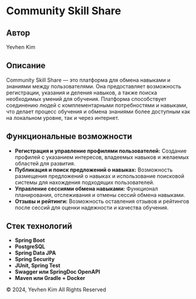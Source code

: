 # Community Skill Share

## Автор
Yevhen Kim

## Описание
Community Skill Share — это платформа для обмена навыками и знаниями между пользователями. Она предоставляет возможность регистрации, указания и деления навыков, а также поиска необходимых умений для обучения. Платформа способствует соединению людей с комплементарными потребностями и навыками, что делает процесс обучения и обмена знаниями более доступным как на локальном уровне, так и через интернет.

## Функциональные возможности

- **Регистрация и управление профилями пользователей:** Создание профилей с указанием интересов, владеемых навыков и желаемых областей для развития.
- **Публикация и поиск предложений о навыках:** Возможность размещения предложений о навыках и использование поисковой системы для нахождения подходящих пользователей.
- **Управление сессиями обмена навыками:** Функционал планирования, отслеживания и отмены сессий обмена навыками.
- **Отзывы и рейтинги:** Возможность оставления отзывов и рейтингов после сессий для оценки надежности и качества обучения.

## Стек технологий

- **Spring Boot**
- **PostgreSQL**
- **Spring Data JPA**
- **Spring Security**
- **JUnit, Spring Test**
- **Swagger или SpringDoc OpenAPI**
- **Maven или Gradle + Docker**


© 2024, Yevhen Kim
All Rights Reserved